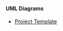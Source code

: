 #### UML Diagrams

* [Project Template](https://drive.google.com/file/d/1HqRwRuMtFGcp1NP67E_OVBKLpmGwhTmZ/view)



